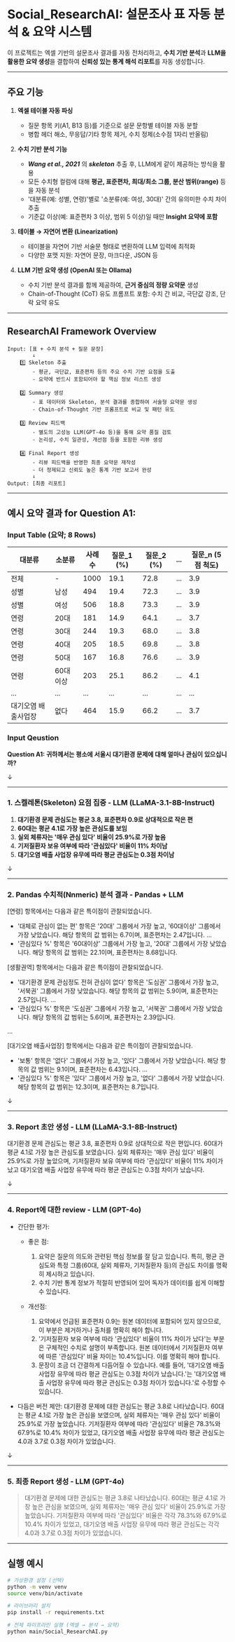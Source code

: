 # Social_ResearchAI: 설문조사 표 자동 분석 & 요약 시스템

이 프로젝트는 엑셀 기반의 설문조사 결과를 자동 전처리하고, **수치 기반 분석**과 **LLM을 활용한 요약 생성**을 결합하여 **신뢰성 있는 통계 해석 리포트**를 자동 생성합니다.

---

## 주요 기능

1. **엑셀 테이블 자동 파싱**
   - 질문 항목 키(A1, B13 등)를 기준으로 설문 문항별 테이블 자동 분할
   - 병합 헤더 해소, 무응답/기타 항목 제거, 수치 정제(소수점 1자리 반올림)

2. **수치 기반 분석 기능**
   - ***Wang et al., 2021*** 의 ***skeleton*** 추출 후, LLM에게 같이 제공하는 방식을 활용
   - 모든 수치형 컬럼에 대해 **평균, 표준편차, 최대/최소 그룹, 분산 범위(range)** 등을 자동 분석
   - '대분류(예: 성별, 연령)'별로 '소분류(예: 여성, 30대)' 간의 유의미한 수치 차이 추출
   - 기준값 이상(예: 표준편차 3 이상, 범위 5 이상)일 때만 **Insight 요약에 포함**

3. **테이블 → 자연어 변환 (Linearization)**
   - 테이블을 자연어 기반 서술문 형태로 변환하여 LLM 입력에 최적화
   - 다양한 포맷 지원: 자연어 문장, 마크다운, JSON 등

4. **LLM 기반 요약 생성 (OpenAI 또는 Ollama)**
   - 수치 기반 분석 결과를 함께 제공하여, **근거 중심의 정량 요약문** 생성
   - Chain-of-Thought (CoT) 유도 프롬프트 포함: 수치 간 비교, 극단값 강조, 단락 요약 유도

---
## ResearchAI Framework Overview
```
Input: [표 + 수치 분석 + 질문 문장]
        ↓
    1️⃣ Skeleton 추출
        - 평균, 극단값, 표준편차 등의 주요 수치 기반 요점을 도출
        - 요약에 반드시 포함되어야 할 핵심 정보 리스트 생성

    2️⃣ Summary 생성
        - 표 데이터와 Skeleton, 분석 결과를 종합하여 서술형 요약문 생성
        - Chain-of-Thought 기반 프롬프트로 비교 및 패턴 유도

    3️⃣ Review 피드백
        - 별도의 고성능 LLM(GPT-4o 등)을 통해 요약 품질 검토
        - 논리성, 수치 일관성, 개선점 등을 포함한 리뷰 생성

    4️⃣ Final Report 생성
        - 리뷰 피드백을 반영한 최종 요약문 재작성
        - 더 정제되고 신뢰도 높은 통계 기반 보고서 완성
        ↓
Output: [최종 리포트]
```

---

## 예시 요약 결과 for Question A1:
### Input Table (요약; 8 Rows)

| 대분류 | 소분류     | 사례수 | 질문_1 (%) | 질문_2 (%) | ... | 질문_n (5점 척도) |
|--------|------------|--------|--------------------|--------------|------|----------------|
| 전체   | -          | 1000   | 19.1               | 72.8         | ... | 3.9            |
| 성별   | 남성       | 494    | 19.4               | 72.3         | ... | 3.9            |
| 성별   | 여성       | 506    | 18.8               | 73.3         | ... | 3.9            |
| 연령   | 20대       | 181    | 14.9               | 64.1         | ... | 3.7            |
| 연령   | 30대       | 244    | 19.3               | 68.0         | ... | 3.8            |
| 연령   | 40대       | 205    | 18.5               | 69.8         | ... | 3.8            |
| 연령   | 50대       | 167    | 16.8               | 76.6         | ... | 3.9            |
| 연령   | 60대 이상  | 203    | 25.1                | 86.2         | ... | 4.1            |
|...    | ...      | ...    | ...                 | ...          | ... | ...            |
| 대기오염 배출사업장 | 없다 | 464 | 15.9               | 66.2	        | ... | 3.7            |

### Input Qeustion
**Question A1: 귀하께서는 평소에 서울시 대기환경 문제에 대해 얼마나 관심이 있으십니까?**   

↓

---

### 1. 스켈레톤(Skeleton) 요점 집중 - LLM (LLaMA-3.1-8B-Instruct)

1. **대기환경 문제 관심도는 평균 3.8, 표준편차 0.9로 상대적으로 작은 편**
2. **60대는 평균 4.1로 가장 높은 관심도를 보임**
3. **실외 체류자는 '매우 관심 있다' 비율이 25.9%로 가장 높음**
4. **기저질환자 보유 여부에 따라 '관심있다' 비율이 11% 차이남**
5. **대기오염 배출 사업장 유무에 따라 평균 관심도는 0.3점 차이남**

↓

---

### 2. Pandas 수치적(Nnmeric) 분석 결과 - Pandas + LLM

[연령] 항목에서는 다음과 같은 특이점이 관찰되었습니다.
- '대체로 관심이 없는 편' 항목은 '20대' 그룹에서 가장 높고, '60대이상' 그룹에서 가장 낮았습니다. 해당 항목의 값 범위는 6.7이며, 표준편차는 2.47입니다.
...
- '관심있다 %' 항목은 '60대이상' 그룹에서 가장 높고, '20대' 그룹에서 가장 낮았습니다. 해당 항목의 값 범위는 22.1이며, 표준편차는 8.68입니다.

[생활권역] 항목에서는 다음과 같은 특이점이 관찰되었습니다.
- '대기환경 문제 관심정도 전혀 관심이 없다' 항목은 '도심권' 그룹에서 가장 높고, '서북권' 그룹에서 가장 낮았습니다. 해당 항목의 값 범위는 5.9이며, 표준편차는 2.57입니다.
...
- '관심있다 %' 항목은 '도심권' 그룹에서 가장 높고, '서북권' 그룹에서 가장 낮았습니다. 해당 항목의 값 범위는 5.6이며, 표준편차는 2.39입니다.

...

[대기오염 배출사업장] 항목에서는 다음과 같은 특이점이 관찰되었습니다.
- '보통' 항목은 '없다' 그룹에서 가장 높고, '있다' 그룹에서 가장 낮았습니다. 해당 항목의 값 범위는 9.1이며, 표준편차는 6.43입니다.
...
- '관심있다 %' 항목은 '있다' 그룹에서 가장 높고, '없다' 그룹에서 가장 낮았습니다. 해당 항목의 값 범위는 12.3이며, 표준편차는 8.7입니다.

↓

---

### 3. Report 초안 생성 - LLM (LLaMA-3.1-8B-Instruct)

대기환경 문제 관심도는 평균 3.8, 표준편차 0.9로 상대적으로 작은 편입니다. 60대가 평균 4.1로 가장 높은 관심도를 보였습니다. 실외 체류자는 '매우 관심 있다' 비율이 25.9%로 가장 높았으며, 기저질환자 보유 여부에 따라 '관심있다' 비율이 11% 차이가 났고 대기오염 배출 사업장 유무에 따라 평균 관심도는 0.3점 차이가 났습니다.

↓

---

### 4. Report에 대한 review - LLM (GPT-4o)

- 간단한 평가:
  - 좋은 점:
    1. 요약은 질문의 의도와 관련된 핵심 정보를 잘 담고 있습니다. 특히, 평균 관심도와 특정 그룹(60대, 실외 체류자, 기저질환자 등)의 관심도 차이를 명확히 제시하고 있습니다.
    2. 수치 기반 통계 정보가 적절히 반영되어 있어 독자가 데이터를 쉽게 이해할 수 있습니다.
  
  - 개선점:
    1. 요약에서 언급된 표준편차 0.9는 원본 데이터에 포함되어 있지 않으므로, 이 부분은 제거하거나 출처를 명확히 해야 합니다.
    2. '기저질환자 보유 여부에 따라 '관심있다' 비율이 11% 차이가 났다'는 부분은 구체적인 수치로 설명이 부족합니다. 원본 데이터에서 기저질환자 여부에 따른 '관심있다' 비율 차이는 10.4%입니다. 이를 명확히 해야 합니다.
    3. 문장이 조금 더 간결하게 다듬어질 수 있습니다. 예를 들어, '대기오염 배출 사업장 유무에 따라 평균 관심도는 0.3점 차이가 났습니다.'는 '대기오염 배출 사업장 유무에 따라 평균 관심도는 0.3점 차이가 있습니다.'로 수정할 수 있습니다.

- 다듬은 버전 제안:
  대기환경 문제에 대한 관심도는 평균 3.8로 나타났습니다. 60대는 평균 4.1로 가장 높은 관심을 보였으며, 실외 체류자는 '매우 관심 있다' 비율이 25.9%로 가장 높았습니다. 기저질환자 여부에 따라 '관심있다' 비율은 78.3%와 67.9%로 10.4% 차이가 있었고, 대기오염 배출 사업장 유무에 따라 평균 관심도는 4.0과 3.7로 0.3점 차이가 있었습니다.

↓

---

### 5. 최종 Report 생성 - LLM (GPT-4o)

> 대기환경 문제에 대한 관심도는 평균 3.8로 나타났습니다. 60대는 평균 4.1로 가장 높은 관심을 보였으며, 실외 체류자는 '매우 관심 있다' 비율이 25.9%로 가장 높았습니다. 기저질환자 여부에 따라 '관심있다' 비율은 각각 78.3%와 67.9%로 10.4% 차이가 있었고, 대기오염 배출 사업장 유무에 따라 평균 관심도는 각각 4.0과 3.7로 0.3점 차이가 있었습니다.

---

## 실행 예시

```bash
# 가상환경 설정 (선택)
python -m venv venv
source venv/bin/activate

# 라이브러리 설치
pip install -r requirements.txt

# 전체 파이프라인 실행 (엑셀 → 분석 → 요약)
python main/Social_ResearchAI.py
```
